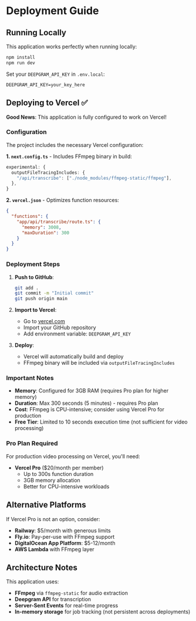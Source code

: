 # Deployment Guide

## Running Locally

This application works perfectly when running locally:

```bash
npm install
npm run dev
```

Set your `DEEPGRAM_API_KEY` in `.env.local`:
```
DEEPGRAM_API_KEY=your_key_here
```

## Deploying to Vercel ✅

**Good News**: This application is fully configured to work on Vercel!

### Configuration

The project includes the necessary Vercel configuration:

**1. `next.config.ts`** - Includes FFmpeg binary in build:
```typescript
experimental: {
  outputFileTracingIncludes: {
    "/api/transcribe": ["./node_modules/ffmpeg-static/ffmpeg"],
  },
}
```

**2. `vercel.json`** - Optimizes function resources:
```json
{
  "functions": {
    "app/api/transcribe/route.ts": {
      "memory": 3008,
      "maxDuration": 300
    }
  }
}
```

### Deployment Steps

1. **Push to GitHub**:
   ```bash
   git add .
   git commit -m "Initial commit"
   git push origin main
   ```

2. **Import to Vercel**:
   - Go to [vercel.com](https://vercel.com)
   - Import your GitHub repository
   - Add environment variable: `DEEPGRAM_API_KEY`

3. **Deploy**:
   - Vercel will automatically build and deploy
   - FFmpeg binary will be included via `outputFileTracingIncludes`

### Important Notes

- **Memory**: Configured for 3GB RAM (requires Pro plan for higher memory)
- **Duration**: Max 300 seconds (5 minutes) - requires Pro plan
- **Cost**: FFmpeg is CPU-intensive; consider using Vercel Pro for production
- **Free Tier**: Limited to 10 seconds execution time (not sufficient for video processing)

### Pro Plan Required

For production video processing on Vercel, you'll need:
- **Vercel Pro** ($20/month per member)
  - Up to 300s function duration
  - 3GB memory allocation
  - Better for CPU-intensive workloads

## Alternative Platforms

If Vercel Pro is not an option, consider:

- **Railway**: $5/month with generous limits
- **Fly.io**: Pay-per-use with FFmpeg support
- **DigitalOcean App Platform**: $5-12/month
- **AWS Lambda** with FFmpeg layer

## Architecture Notes

This application uses:
- **FFmpeg** via `ffmpeg-static` for audio extraction
- **Deepgram API** for transcription
- **Server-Sent Events** for real-time progress
- **In-memory storage** for job tracking (not persistent across deployments)